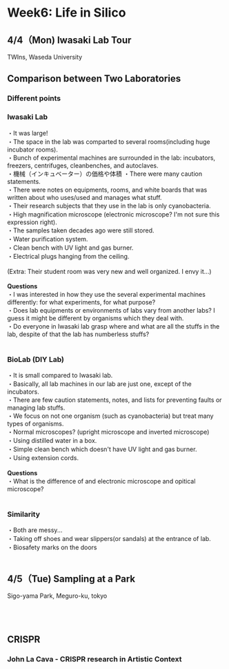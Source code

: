 # Week6: Life in Silico
## 4/4（Mon) Iwasaki Lab Tour
TWIns, Waseda University<br/>
## Comparison between Two Laboratories
### Different points
### Iwasaki Lab
・It was large!<br/>
・The space in the lab was comparted to several rooms(including huge incubator rooms).<br/>
・Bunch of experimental machines are surrounded in the lab: incubators, freezers, centrifuges, cleanbenches, and autoclaves. <br/>
・機械（インキュベーター）の価格や体積
・There were many caution statements.<br/>
・There were notes on equipments, rooms, and white boards that was written about who uses/used and manages what stuff.<br/>
・Their research subjects that they use in the lab is only cyanobacteria.<br/>
・High magnification microscope (electronic microscope? I'm not sure this expression right).<br/>
・The samples taken decades ago were still stored. <br/>
・Water purification system.<br/>
・Clean bench with UV light and gas burner.<br/>
・Electrical plugs hanging from the ceiling.<br/>
<br/>
(Extra: Their student room was very new and well organized. I envy it...)<br/>
<br/>
**Questions**<br/>
・I was interested in how they use the several experimental machines differently: for what experiments, for what purpose?<br/>
・Does lab equipments or environments of labs vary from another labs? I guess it might be different by organisms which they deal with.<br/>
・Do everyone in Iwasaki lab grasp where and what are all the stuffs in the lab, despite of  that the lab has numberless stuffs?<br/>
<br/>
### BioLab (DIY Lab)
・It is small compared to Iwasaki lab.<br/>
・Basically, all lab machines in our lab are just one, except of the incubators.<br/>
・There are few caution statements, notes, and lists for preventing faults or managing lab stuffs.<br/>
・We focus on not one organism (such as cyanobacteria) but treat many types of organisms. <br/>
・Normal microscopes? (upright microscope and inverted microscope)<br/>
・Using distilled water in a box.<br/>
・Simple clean bench which doesn't have UV light and gas burner.<br/>
・Using extension cords.<br/>
<br/>
**Questions**<br/>
・What is the difference of and electronic microscope and opitical microscope?<br/>
<br/>
### Similarity
・Both are messy...<br/>
・Taking off shoes and wear slippers(or sandals) at the entrance of lab.<br/>
・Biosafety marks on the doors<br/>
<br/>
## 4/5（Tue) Sampling at a Park
Sigo-yama Park, Meguro-ku, tokyo<br/>
<br/>
<br/>
<br/>
## CRISPR
### John La Cava - CRISPR research in Artistic Context
<br/>
